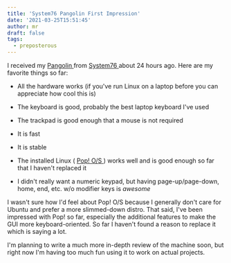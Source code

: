 ```yaml
---
title: 'System76 Pangolin First Impression'
date: '2021-03-25T15:51:45'
author: mr
draft: false
tags:
  - preposterous
---
```

I received my [ Pangolin ](https://system76.com/laptops/pangolin) from [
System76 ](https://system76com/) about 24 hours ago. Here are my favorite
things so far:

  

* All the hardware works (if you've run Linux on a laptop before you can appreciate how cool this is) 

* The keyboard is good, probably the best laptop keyboard I've used 

* The trackpad is good enough that a mouse is not required 

* It is fast 

* It is stable 

* The installed Linux ( [ Pop! O/S ](https://pop.system76.com/) ) works well and is good enough so far that I haven't replaced it 

* I didn't really want a numeric keypad, but having page-up/page-down, home, end, etc. w/o modifier keys is _awesome_

  

I wasn't sure how I'd feel about Pop! O/S because I generally don't care for
Ubuntu and prefer a more slimmed-down distro. That said, I've been impressed
with Pop! so far, especially the additional features to make the GUI more
keyboard-oriented. So far I haven't found a reason to replace it which is
saying a lot.

  

I'm planning to write a much more in-depth review of the machine soon, but
right now I'm having too much fun using it to work on actual projects.

